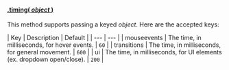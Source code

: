 #### <a name="object" href="#object">.timing( *object* )</a>

This method supports passing a keyed *object*. Here are the accepted keys:

| Key | Description | Default |
| --- | --- |
| mouseevents | The time, in milliseconds, for hover events. | ```60``` |
| transitions | The time, in milliseconds, for general movement. | ```600``` |
| ui | The time, in milliseconds, for UI elements (ex. dropdown open/close). | ```200``` |
